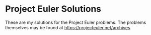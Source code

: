 # Project Euler Solutions
These are my solutions for the Project Euler problems. The problems themselves may be found at https://projecteuler.net/archives.
